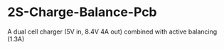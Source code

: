 # 2S-Charge-Balance-Pcb
A dual cell charger (5V in, 8.4V 4A out) combined with active balancing (1.3A)
